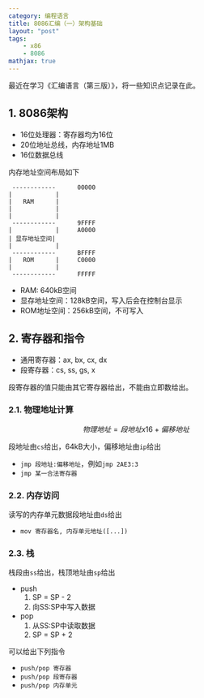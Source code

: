 ```yaml
---
category: 编程语言
title: 8086汇编（一）架构基础
layout: "post"
tags:
    - x86
    - 8086
mathjax: true
---
```


最近在学习《汇编语言（第三版）》，将一些知识点记录在此。

## 1. 8086架构

+ 16位处理器：寄存器均为16位
+ 20位地址总线，内存地址1MB
+ 16位数据总线

内存地址空间布局如下

```
 ------------      00000
|            |
|   RAM      |
|            |
|            |
 ------------      9FFFF
|            |     A0000
| 显存地址空间|
|            |
 ------------      BFFFF
|   ROM      |     C0000
|            |
 ------------      FFFFF

```

+ RAM: 640kB空间
+ 显存地址空间：128kB空间，写入后会在控制台显示
+ ROM地址空间：256kB空间，不可写入

## 2. 寄存器和指令

+ 通用寄存器：ax, bx, cx, dx
+ 段寄存器：cs, ss, gs, x

段寄存器的值只能由其它寄存器给出，不能由立即数给出。
 
### 2.1. 物理地址计算

$$物理地址 = 段地址 x 16 + 偏移地址$$

段地址由`cs`给出，64kB大小，偏移地址由`ip`给出

+ `jmp 段地址:偏移地址`，例如`jmp 2AE3:3`
+ `jmp 某一合法寄存器`

### 2.2. 内存访问

读写的内存单元数据段地址由`ds`给出

+ `mov 寄存器名, 内存单元地址([...])`

### 2.3. 栈

栈段由`ss`给出，栈顶地址由`sp`给出

+ push 
    1. SP = SP - 2
    2. 向SS:SP中写入数据
+ pop
    1. 从SS:SP中读取数据
    2. SP = SP + 2

可以给出下列指令

+ `push/pop 寄存器`
+ `push/pop 段寄存器`
+ `push/pop 内存单元`
